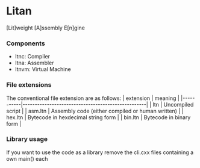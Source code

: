 # Litan
[Lit]weight [A]ssembly E[n]gine

### Components
- ltnc:   Compiler
- ltna:   Assembler
- ltnvm:  Virtual Machine


### File extensions
The conventional file extension are as follows:
| extension | meaning                                           |
|-----------|---------------------------------------------------|
| ltn       | Uncompiled script                                 |
| asm.ltn   | Assembly code (either compiled or human written)  |
| hex.ltn   | Bytecode in hexdecimal string form                |
| bin.ltn   | Bytecode in binary form                           |

### Library usage
If you want to use the code as a library remove the cli.cxx files containing a own main() each

